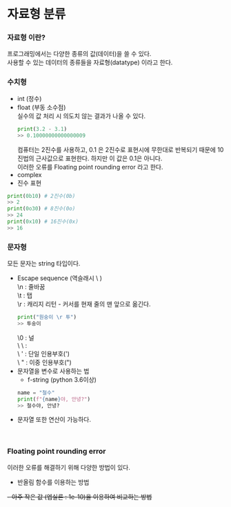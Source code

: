 # 자료형 분류

### 자료형 이란?
프로그래밍에서는 다양한 종류의 값(데이터)을 쓸 수 있다.<br>
사용할 수 있는 데이터의 종류들을 자료형(datatype) 이라고 한다.

### 수치형
- int (정수)
- float (부동 소수점)<br>
  실수의 값 처리 시 의도치 않는 결과가 나올 수 있다.<br>
  ```python
  print(3.2 - 3.1)
  >> 0.10000000000000009
  ```
  컴퓨터는 2진수를 사용하고, 0.1 은 2진수로 표현시에 무한대로 반복되기 때문에 10진법의 근사값으로 표현한다. 하지만 이 값은 0.1은 아니다.<br>
  이러한 오류를 Floating point rounding error 라고 한다.
- complex
- 진수 표현
```python
print(0b10) # 2진수(0b)
>> 2
print(0o30) # 8진수(0o)
>> 24
print(0x10) # 16진수(0x)
>> 16
```

### 문자형 
모든 문자는 string 타입이다.
- Escape sequence (역슬래시 \ )<br>
  \n : 줄바꿈<br>
  \t : 탭<br>
  \r : 캐리지 리턴 - 커서를 현재 줄의 맨 앞으로 옮긴다.<br>
  ```python
  print("원숭이 \r 투")
  >> 투숭이
  ```
  \0 : 널<br>
  \ \ : \
  \ ' : 단일 인용부호(')<br>
  \ " : 이중 인용부호(")
- 문자열을 변수로 사용하는 법<br>
  - f-string (python 3.6이상)
  ```python
  name = "철수"
  print(f"{name}야, 안녕?")
  >> 철수야, 안녕?
  ```
- 문자열 또한 연산이 가능하다.

<br>

### Floating point rounding error
이러한 오류를 해결하기 위해 다양한 방법이 있다.

- 반올림 함수를 이용하는 방법<br>

~~- 아주 작은 값 (엡실론 : 1e-10)을 이용하여 비교하는 방법~~
